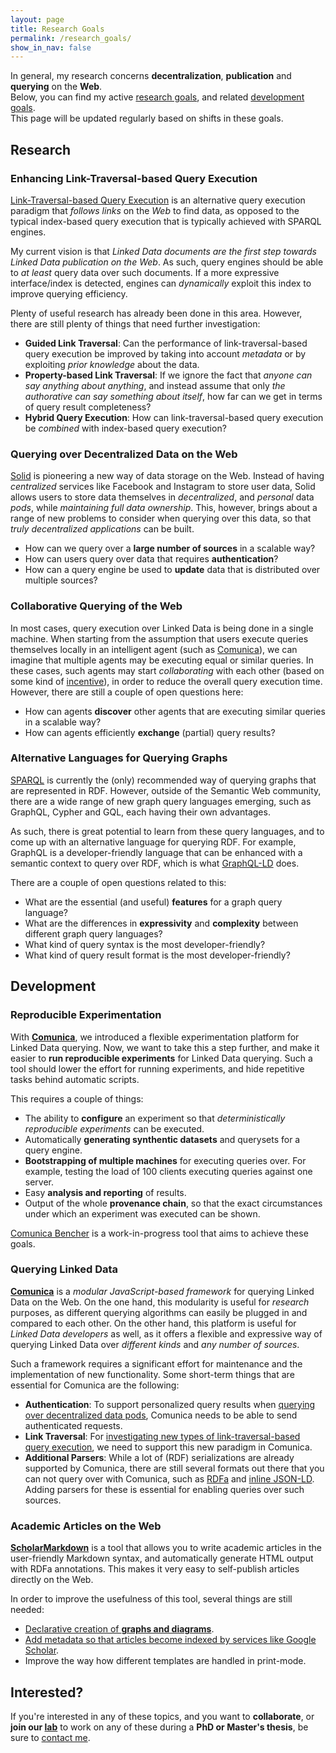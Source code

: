 ```yaml
---
layout: page
title: Research Goals
permalink: /research_goals/
show_in_nav: false
---
```


In general, my research concerns <strong>decentralization</strong>, <strong>publication</strong> and <strong>querying</strong> on the <strong>Web</strong>.
<br />
Below, you can find my active [research goals](#research), and related [development goals](#development).
<br />
This page will be updated regularly based on shifts in these goals.

## Research

### Enhancing Link-Traversal-based Query Execution

[Link-Traversal-based Query Execution](https://arxiv.org/abs/1108.6328)
is an alternative query execution paradigm that _follows links_ on the _Web_ to find data,
as opposed to the typical index-based query execution that is typically achieved with SPARQL engines.

My current vision is that *Linked Data documents are the first step towards Linked Data publication on the Web*.
As such, query engines should be able to *at least* query data over such documents.
If a more expressive interface/index is detected, engines can *dynamically* exploit this index to improve querying efficiency.

Plenty of useful research has already been done in this area.
However, there are still plenty of things that need further investigation:

* **Guided Link Traversal**: Can the performance of link-traversal-based query execution be improved by taking into account *metadata* or by exploiting *prior knowledge* about the data.
* **Property-based Link Traversal**: If we ignore the fact that _anyone can say anything about anything_, and instead assume that only _the authorative can say something about itself_, how far can we get in terms of query result completeness?
* **Hybrid Query Execution**: How can link-traversal-based query execution be _combined_ with index-based query execution?

### Querying over Decentralized Data on the Web

[Solid](https://solid.inrupt.com/) is pioneering a new way of data storage on the Web.
Instead of having _centralized_ services like Facebook and Instagram to store user data,
Solid allows users to store data themselves in _decentralized_, and _personal_ data _pods_,
while _maintaining full data ownership_.
This, however, brings about a range of new problems to consider when querying over this data,
so that _truly decentralized applications_ can be built.

* How can we query over a **large number of sources** in a scalable way?
* How can users query over data that requires **authentication**? 
* How can a query engine be used to **update** data that is distributed over multiple sources?

### Collaborative Querying of the Web

In most cases, query execution over Linked Data is being done in a single machine.
When starting from the assumption that users execute queries themselves locally in an intelligent agent (such as [Comunica](http://comunica.linkeddatafragments.org/)),
we can imagine that multiple agents may be executing equal or similar queries.
In these cases, such agents may start _collaborating_ with each other (based on some kind of [incentive](https://ruben.verborgh.org/articles/incentivized-collaboration/)), in order to reduce the overall query execution time.
However, there are still a couple of open questions here:

* How can agents **discover** other agents that are executing similar queries in a scalable way?
* How can agents efficiently **exchange** (partial) query results?

### Alternative Languages for Querying Graphs

[SPARQL](https://www.w3.org/TR/2013/REC-sparql11-query-20130321/) is currently the
(only) recommended way of querying graphs that are represented in RDF.
However, outside of the Semantic Web community, there are a wide range of new graph query languages emerging,
such as GraphQL, Cypher and GQL, each having their own advantages.

As such, there is great potential to learn from these query languages,
and to come up with an alternative language for querying RDF.
For example, GraphQL is a developer-friendly language
that can be enhanced with a semantic context to query over RDF,
which is what [GraphQL-LD](https://comunica.github.io/Article-ISWC2018-Demo-GraphQlLD/) does.

There are a couple of open questions related to this:

* What are the essential (and useful) **features** for a graph query language?
* What are the differences in **expressivity** and **complexity** between different graph query languages?
* What kind of query syntax is the most developer-friendly?
* What kind of query result format is the most developer-friendly?

## Development

### Reproducible Experimentation

With [**Comunica**](http://comunica.linkeddatafragments.org/),
we introduced a flexible experimentation platform for Linked Data querying.
Now, we want to take this a step further,
and make it easier to **run reproducible experiments** for Linked Data querying.
Such a tool should lower the effort for running experiments,
and hide repetitive tasks behind automatic scripts.

This requires a couple of things:

* The ability to **configure** an experiment so that _deterministically reproducible experiments_ can be executed.
* Automatically **generating synthentic datasets** and querysets for a query engine.
* **Bootstrapping of multiple machines** for executing queries over. For example, testing the load of 100 clients executing queries against one server.
* Easy **analysis and reporting** of results.
* Output of the whole **provenance chain**, so that the exact circumstances under which an experiment was executed can be shown.

[Comunica Bencher](https://github.com/comunica/comunica-bencher) is a work-in-progress tool that aims to achieve these goals.

### Querying Linked Data

[**Comunica**](http://comunica.linkeddatafragments.org/) is a _modular JavaScript-based framework_ for querying Linked Data on the Web.
On the one hand, this modularity is useful for _research_ purposes, as different querying algorithms can easily be plugged in and compared to each other.
On the other hand, this platform is useful for _Linked Data developers_ as well, as it offers a flexible and expressive way of querying Linked Data over _different kinds_ and _any number of sources_.

Such a framework requires a significant effort for maintenance and the implementation of new functionality.
Some short-term things that are essential for Comunica are the following:

* **Authentication**: To support personalized query results when [querying over decentralized data pods](#querying-over-decentralized-data-on-the-web), Comunica needs to be able to send authenticated requests.
* **Link Traversal**: For [investigating new types of link-traversal-based query execution](#enhancing-link-traversal-based-query-execution), we need to support this new paradigm in Comunica.
* **Additional Parsers**: While a lot of (RDF) serializations are already supported by Comunica, there are still several formats out there that you can not query over with Comunica, such as [RDFa](https://rdfa.info/) and [inline JSON-LD](https://json-ld.org/). Adding parsers for these is essential for enabling queries over such sources.

### Academic Articles on the Web

[**ScholarMarkdown**](https://github.com/rubensworks/ScholarMarkdown) is a tool that allows you to write academic articles in the user-friendly Markdown syntax, and automatically generate HTML output with RDFa annotations.
This makes it very easy to self-publish articles directly on the Web.

In order to improve the usefulness of this tool, several things are still needed:

* [Declarative creation of **graphs and diagrams**](https://github.com/rubensworks/ScholarMarkdown/issues/16).
* [Add metadata so that articles become indexed by services like Google Scholar](https://github.com/rubensworks/ScholarMarkdown/issues/13).
* Improve the way how different templates are handled in print-mode.

## Interested?

If you're interested in any of these topics,
and you want to **collaborate**,
or **join our [lab](https://www.ugent.be/ea/idlab/en)** to work on any of these during a **PhD or Master's thesis**,
be sure to [contact me](mailto:rubensworks@gmail.com).
